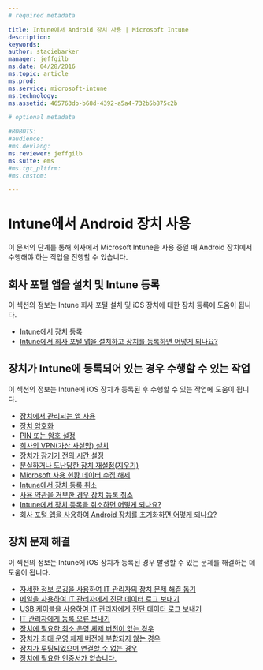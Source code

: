 ```yaml
---
# required metadata

title: Intune에서 Android 장치 사용 | Microsoft Intune
description:
keywords:
author: staciebarker
manager: jeffgilb
ms.date: 04/28/2016
ms.topic: article
ms.prod:
ms.service: microsoft-intune
ms.technology:
ms.assetid: 465763db-b68d-4392-a5a4-732b5b875c2b

# optional metadata

#ROBOTS:
#audience:
#ms.devlang:
ms.reviewer: jeffgilb
ms.suite: ems
#ms.tgt_pltfrm:
#ms.custom:

---
```



# Intune에서 Android 장치 사용

이 문서의 단계를 통해 회사에서 Microsoft Intune을 사용 중일 때 Android 장치에서 수행해야 하는 작업을 진행할 수 있습니다.

## 회사 포털 앱을 설치 및 Intune 등록

이 섹션의 정보는 Intune 회사 포털 설치 및 iOS 장치에 대한 장치 등록에 도움이 됩니다.

- [Intune에서 장치 등록](enroll-your-device-in-Intune-android.md)</br>
- [Intune에서 회사 포털 앱을 설치하고 장치를 등록하면 어떻게 되나요?](what-happens-if-you-install-the-company-portal-app-and-enroll-your-device-in-intune-android.md)

## 장치가 Intune에 등록되어 있는 경우 수행할 수 있는 작업

이 섹션의 정보는 Intune에 iOS 장치가 등록된 후 수행할 수 있는 작업에 도움이 됩니다.

- [장치에서 관리되는 앱 사용](use-managed-apps-on-your-device-android.md)</br>
- [장치 암호화](encrypt-your-device-android.md)</br>
- [PIN 또는 암호 설정](set-your-pin-or-password-android.md)</br>
- [회사의 VPN(가상 사설망) 설치](install-your-companys-virtual-private-network-VPN-android.md)</br>
- [장치가 잠기기 전의 시간 설정](set-the-amount-of-time-before-your-device-is-locked-android.md)</br>
- [분실하거나 도난당한 장치 재설정(지우기)](reset-erase-your-lost-or-stolen-device-android.md)</br>
- [Microsoft 사용 현황 데이터 수집 해제](turn-off-microsoft-usage-data-collection-android.md)</br>
- [Intune에서 장치 등록 취소](unenroll-your-device-from-intune-android.md)</br>
- [사용 약관을 거부한 경우 장치 등록 취소](unenroll-your-device-from-intune-if-you-declined-terms-of-use-android.md)</br>
- [Intune에서 장치 등록을 취소하면 어떻게 되나요?](what-happens-if-you-unenroll-your-device-from-intune-android.md)</br>
- [회사 포털 앱을 사용하여 Android 장치를 초기화하면 어떻게 되나요?](what-happens-if-you-reset-your-device-using-the-company-portal-android.md)

## 장치 문제 해결

이 섹션의 정보는 Intune에 iOS 장치가 등록된 경우 발생할 수 있는 문제를 해결하는 데 도움이 됩니다.

- [자세한 정보 로깅을 사용하여 IT 관리자의 장치 문제 해결 돕기](use-verbose-logging-to-help-your-it-administrator-fix-device-issues-android.md)</br>
- [메일을 사용하여 IT 관리자에게 진단 데이터 로그 보내기](send-diagnostic-data-logs-to-your-it-administrator-using-email-android.md)</br>
- [USB 케이블을 사용하여 IT 관리자에게 진단 데이터 로그 보내기](send-diagnostic-data-logs-to-your-it-administrator-using-a-usb-cable-android.md)</br>
- [IT 관리자에게 등록 오류 보내기](send-enrollment-errors-to-your-it-administrator-android.md)</br>
- [장치에 필요한 최소 운영 체제 버전이 없는 경우](device-doesnt-have-the-required-minimum-operating-system-version-android.md)</br>
- [장치가 최대 운영 체제 버전에 부합되지 않는 경우](device-doesnt-comply-with-maximum-operating-system-version-android.md)</br>
- [장치가 루팅되었으며 연결할 수 없는 경우](your-device-is-rooted-and-you-cant-connect-android.md)
- [장치에 필요한 인증서가 없습니다.](your-device-is-missing-a-required-certificate-android.md)



<!--HONumber=May16_HO1-->


